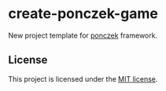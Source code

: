 # create-ponczek-game

New project template for [ponczek](https://github.com/Deseteral/ponczek) framework.

## License
This project is licensed under the [MIT license](LICENSE).
